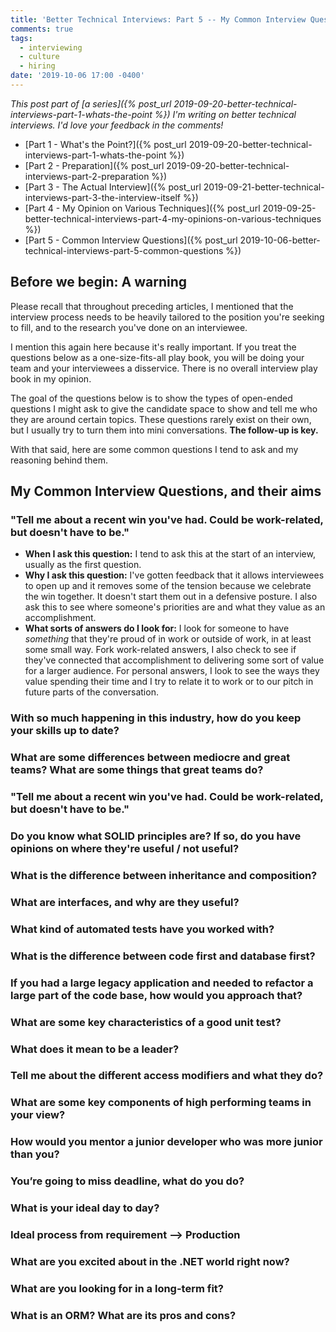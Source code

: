 ```yaml
---
title: 'Better Technical Interviews: Part 5 -- My Common Interview Questions'
comments: true
tags:
  - interviewing
  - culture
  - hiring
date: '2019-10-06 17:00 -0400'
---
```


_This post part of [a series]({% post_url 2019-09-20-better-technical-interviews-part-1-whats-the-point %}) I'm writing on better technical interviews. I'd love your feedback in the comments!_

* [Part 1 - What's the Point?]({% post_url 2019-09-20-better-technical-interviews-part-1-whats-the-point %})
* [Part 2 - Preparation]({% post_url 2019-09-20-better-technical-interviews-part-2-preparation %})
* [Part 3 - The Actual Interview]({% post_url 2019-09-21-better-technical-interviews-part-3-the-interview-itself %})
* [Part 4 - My Opinion on Various Techniques]({% post_url 2019-09-25-better-technical-interviews-part-4-my-opinions-on-various-techniques %})
* [Part 5 - Common Interview Questions]({% post_url 2019-10-06-better-technical-interviews-part-5-common-questions %})

## Before we begin: A warning

Please recall that throughout preceding articles, I mentioned that the interview process needs to be heavily tailored to the position you're seeking to fill, and to the research you've done on an interviewee.

I mention this again here because it's really important. If you treat the questions below as a one-size-fits-all play book, you will be doing your team and your interviewees a disservice. There is no overall interview play book in my opinion.

The goal of the questions below is to show the types of open-ended questions I might ask to give the candidate space to show and tell me who they are around certain topics. These questions rarely exist on their own, but I usually try to turn them into mini conversations. **The follow-up is key.**

With that said, here are some common questions I tend to ask and my reasoning behind them.

## My Common Interview Questions, and their aims

### "Tell me about a recent win you've had. Could be work-related, but doesn't have to be."

* **When I ask this question:** I tend to ask this at the start of an interview, usually as the first question.
* **Why I ask this question:** I've gotten feedback that it allows interviewees to open up and it removes some of the tension because we celebrate the win together. It doesn't start them out in a defensive posture. I also ask this to see where someone's priorities are and what they value as an accomplishment.
* **What sorts of answers do I look for:** I look for someone to have _something_ that they're proud of in work or outside of work, in at least some small way. Fork work-related answers, I also check to see if they've connected that accomplishment to delivering some sort of value for a larger audience. For personal answers, I look to see the ways they value spending their time and I try to relate it to work or to our pitch in future parts of the conversation.

### With so much happening in this industry, how do you keep your skills up to date?
### What are some differences between mediocre and great teams? What are some things that great teams do?
### "Tell me about a recent win you've had. Could be work-related, but doesn't have to be."
### Do you know what SOLID principles are? If so, do you have opinions on where they're useful / not useful?
### What is the difference between inheritance and composition? 
### What are interfaces, and why are they useful? 
### What kind of automated tests have you worked with? 
### What is the difference between code first and database first? 
### If you had a large legacy application and needed to refactor a large part of the code base, how would you approach that? 
### What are some key characteristics of a good unit test? 
### What does it mean to be a leader?
### Tell me about the different access modifiers and what they do?
### What are some key components of high performing teams in your view? 
### How would you mentor a junior developer who was more junior than you?
### You’re going to miss deadline, what do you do?
### What is your ideal day to day?
### Ideal process from requirement --> Production
### What are you excited about in the .NET world right now?
### What are you looking for in a long-term fit?
### What is an ORM? What are its pros and cons?